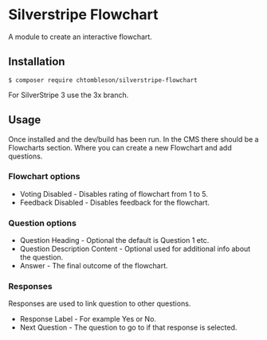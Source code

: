 # Silverstripe Flowchart

A module to create an interactive flowchart.

## Installation

    $ composer require chtombleson/silverstripe-flowchart

For SilverStripe 3 use the 3x branch.

## Usage

Once installed and the dev/build has been run. In the CMS there should be a Flowcharts
section. Where you can create a new Flowchart and add questions.

### Flowchart options

  * Voting Disabled - Disables rating of flowchart from 1 to 5.
  * Feedback Disabled - Disables feedback for the flowchart.

### Question options

  * Question Heading - Optional the default is Question 1 etc.
  * Question Description Content - Optional used for additional info about the question.
  * Answer - The final outcome of the flowchart.

### Responses

Responses are used to link question to other questions.

  * Response Label - For example Yes or No.
  * Next Question - The question to go to if that response is selected.

